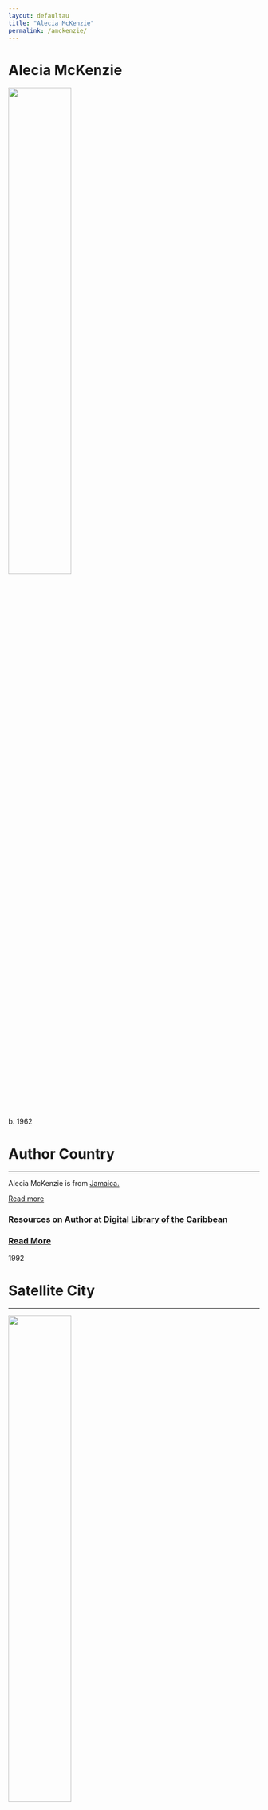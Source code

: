 ```yaml
---
layout: defaultau
title: "Alecia McKenzie"
permalink: /amckenzie/
---
```

<!-- partial:index.partial.html -->
<div class="content">
    <h1>Alecia McKenzie</h1>
    <div class="quote">
        <div><img src="https://www.peepaltreepress.com/sites/default/files/styles/author_large/public/McKenzie%20at%20book%20launch2.jpg?itok=Hy6lKkCR" height="50%" width = "50%" class="logo"></div>
    </div>
    <div class="timeline">
        <div style="padding-bottom:100px;"></div>
        <div class="block">
            <div class="date right"><p class="right">b. 1962</p></div>
            <div class="dot"></div>
            <div class="left first">
            <div class="author_country">
                <h1>Author Country</h1><hr>
          <div class="aclocation">  <p>Alecia McKenzie is from <a href="{{ site.baseurl }}/4">Jamaica.</a></p></div>
                <div class="acreadmore"><a href="https://en.wikipedia.org/wiki/Alecia_McKenzie" target="_blank">Read more</a></div>
                <h3>Resources on Author at <a href="https://dloc.com">Digital Library of the Caribbean</a><h3>
                <div class="acreadmore"><a href="https://dloc.com/AA00090268/00058/pdf" target="_blank">Read More</a>
            </div>
            </div>
        </div>
         <div class="block">
            <div class="date left"><p class="left">1992</p></div>
            <div class="dot"></div>
            <div class="right hide">
                <h1>Satellite City</h1><hr>
                <p><img src="https://i.gr-assets.com/images/S/compressed.photo.goodreads.com/books/1266826720l/4594966.jpg" height="50%" width = "50%"></p>
                <p>
                Language: English<br/>
                Publisher: Longman<br/>
                Pub_location: London, England<br/>
                Genre: Fiction (Short Story Collection)<br/>
                Length: 200<br/>                   </p>
            </div>
        </div>
        <div class="block">
            <div class="date right"><p class="right">1995</p></div>
            <div class="dot"></div>
            <div class="left hide">
                <h1>When the rain stopped in Natland</h1><hr>
                <p><img src="https://images-na.ssl-images-amazon.com/images/I/61X9i0ErSAL._SX398_BO1,204,203,200_.jpg" height="50%" width = "50%"></p>
                <p>
                Language: English <br/>
                Publisher: Longman <br/>
                Pub_location: London, England <br/>
                Genre: Fiction (Short Story Collection) <br/>
                Length: 95</p>
            </div>
        </div>
        <div class="block">
            <div class="date left"><p class="left">2005</p></div>
            <div class="dot"></div>
            <div class="right hide">
                <h1>Doctor's Orders</h1><hr>
                <p><img src="https://images-na.ssl-images-amazon.com/images/I/51cxnBh6ZxL._SX324_BO1,204,203,200_.jpg" height="50%" width = "50%"></p>
                <p>
                Language: English <br/>
                Publisher: Heinemann <br/>
                Pub_location: Portsmouth, NH, United States <br/>
                Genre: Fiction (Short Story Collection) <br/>
                Length: 107</p>
            </div>
        </div>
             <div class="block">
            <div class="date right"><p class="right">2011</p></div>
            <div class="dot"></div>
            <div class="left hide">
                <h1>Sweetheart</h1><hr>
                <p><img src="https://m.media-amazon.com/images/I/51t+pBpbA7L._SX326_BO1,204,203,200_.jpg" height="50%" width = "50%"></p>
                <p>
                Language: English<br/>
                Publisher: Peepal Tree Press Ltd<br/>
                Pub_location: Leeds, LDN, England<br/>
                Genre: Fiction (Short Story Collection)<br/>
                Length: 138<br/>                   </p>
            </div>
        </div>
        <div class="block">
            <div class="date left"><p class="left">2020</p></div>
            <div class="dot"></div>
            <div class="right hide">
                <h1>A Million Aunties</h1><hr>
                <p><img src="https://encrypted-tbn0.gstatic.com/images?q=tbn:ANd9GcRjE8bfg0E0HzqA73ovoR68rLIBNBb9o4-E2jymfkOFWFp6aZzJ" height="50%" width = "50%"></p>
                <p>
                Language: English <br/>
                Publisher: Akashic Books <br/>
                Pub_location: Brooklyn, NY, United States <br/>
                Genre: Fiction <br/>
                Length: 198</p>
            </div>
        </div>
  <!-- partial -->
<script src='https://cdnjs.cloudflare.com/ajax/libs/jquery/3.1.1/jquery.min.js'></script><script  src="{{ site.baseurl }}/assets/js/authorscript.js"></script>